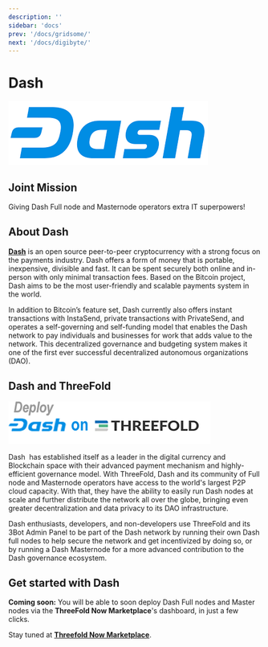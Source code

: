 ```yaml
---
description: ''
sidebar: 'docs'
prev: '/docs/gridsome/'
next: '/docs/digibyte/'
---
```


# Dash

![](./img/dash1.png)

## Joint Mission

Giving Dash Full node and Masternode operators extra IT superpowers!

## About Dash 

**[Dash](https://www.dash.org/)** is an open source peer-to-peer cryptocurrency with a strong focus on the payments industry. Dash offers a form of money that is portable, inexpensive, divisible and fast. It can be spent securely both online and in-person with only minimal transaction fees. Based on the Bitcoin project, Dash aims to be the most user-friendly and scalable payments system in the world.

In addition to Bitcoin’s feature set, Dash currently also offers instant transactions with InstaSend, private transactions with PrivateSend, and operates a self-governing and self-funding model that enables the Dash network to pay individuals and businesses for work that adds value to the network. This decentralized governance and budgeting system makes it one of the first ever successful decentralized autonomous organizations (DAO).

## Dash and ThreeFold

![](./img/dash2.png)

Dash  has established itself as a leader in the digital currency and Blockchain space with their advanced payment mechanism and highly-efficient governance model. With ThreeFold, Dash and its community of Full node and Masternode operators have access to the world's largest P2P cloud capacity. With that, they have the ability to easily run Dash nodes at scale and further distribute the network all over the globe, bringing even greater decentralization and data privacy to its DAO infrastructure.

Dash enthusiasts, developers, and non-developers use ThreeFold and its 3Bot Admin Panel to be part of the Dash network by running their own Dash full nodes to help secure the network and get incentivized by doing so, or by running a Dash Masternode for a more advanced contribution to the Dash governance ecosystem. 

## Get started with Dash

**Coming soon:** You will be able to soon deploy Dash Full nodes and Master nodes via the **ThreeFold Now Marketplace**'s dashboard, in just a few clicks.

Stay tuned at **[Threefold Now Marketplace](https://marketplace.threefold.io)**.

